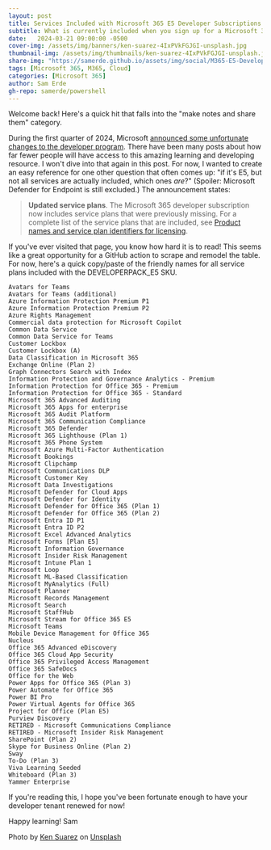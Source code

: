 ```yaml
---
layout: post
title: Services Included with Microsoft 365 E5 Developer Subscriptions
subtitle: What is currently included when you sign up for a Microsoft 365 E5 developer subscription?
date:   2024-03-21 09:00:00 -0500
cover-img: /assets/img/banners/ken-suarez-4IxPVkFGJGI-unsplash.jpg
thumbnail-img: /assets/img/thumbnails/ken-suarez-4IxPVkFGJGI-unsplash.jpg
share-img: "https://samerde.github.io/assets/img/social/M365-E5-Developer-SKU.png"
tags: [Microsoft 365, M365, Cloud]
categories: [Microsoft 365]
author: Sam Erde
gh-repo: samerde/powershell
---
```


Welcome back! Here's a quick hit that falls into the "make notes and share them" category.

During the first quarter of 2024, Microsoft [announced some unfortunate changes to the developer program](https://devblogs.microsoft.com/microsoft365dev/stay-ahead-of-the-game-with-the-latest-updates-to-the-microsoft-365-developer-program/). There have been many posts about how far fewer people will have access to this amazing learning and developing resource. I won't dive into that again in this post. For now, I wanted to create an easy reference for one other question that often comes up: "if it's E5, but not all services are actually included, which ones *are*?" (Spoiler: Microsoft Defender for Endpoint is still excluded.) The announcement states:

> **Updated service plans**. The Microsoft 365 developer subscription now includes service plans that were previously missing. For a complete list of the service plans that are included, see [Product names and service plan identifiers for licensing](https://learn.microsoft.com/en-us/entra/identity/users/licensing-service-plan-reference?source=devblogs).

If you've ever visited that page, you know how hard it is to read! This seems like a great opportunity for a GitHub action to scrape and remodel the table. For now, here's a quick copy/paste of the friendly names for all service plans included with the DEVELOPERPACK_E5 SKU.

```
Avatars for Teams
Avatars for Teams (additional)
Azure Information Protection Premium P1
Azure Information Protection Premium P2
Azure Rights Management
Commercial data protection for Microsoft Copilot
Common Data Service
Common Data Service for Teams
Customer Lockbox
Customer Lockbox (A)
Data Classification in Microsoft 365
Exchange Online (Plan 2)
Graph Connectors Search with Index
Information Protection and Governance Analytics - Premium
Information Protection for Office 365 - Premium
Information Protection for Office 365 - Standard
Microsoft 365 Advanced Auditing
Microsoft 365 Apps for enterprise
Microsoft 365 Audit Platform
Microsoft 365 Communication Compliance
Microsoft 365 Defender
Microsoft 365 Lighthouse (Plan 1)
Microsoft 365 Phone System
Microsoft Azure Multi-Factor Authentication
Microsoft Bookings
Microsoft Clipchamp
Microsoft Communications DLP
Microsoft Customer Key
Microsoft Data Investigations
Microsoft Defender for Cloud Apps
Microsoft Defender for Identity
Microsoft Defender for Office 365 (Plan 1)
Microsoft Defender for Office 365 (Plan 2)
Microsoft Entra ID P1
Microsoft Entra ID P2
Microsoft Excel Advanced Analytics
Microsoft Forms [Plan E5]
Microsoft Information Governance
Microsoft Insider Risk Management
Microsoft Intune Plan 1
Microsoft Loop
Microsoft ML-Based Classification
Microsoft MyAnalytics (Full)
Microsoft Planner
Microsoft Records Management
Microsoft Search
Microsoft StaffHub
Microsoft Stream for Office 365 E5
Microsoft Teams
Mobile Device Management for Office 365
Nucleus
Office 365 Advanced eDiscovery
Office 365 Cloud App Security
Office 365 Privileged Access Management
Office 365 SafeDocs
Office for the Web
Power Apps for Office 365 (Plan 3)
Power Automate for Office 365
Power BI Pro
Power Virtual Agents for Office 365
Project for Office (Plan E5)
Purview Discovery
RETIRED - Microsoft Communications Compliance
RETIRED - Microsoft Insider Risk Management
SharePoint (Plan 2)
Skype for Business Online (Plan 2)
Sway
To-Do (Plan 3)
Viva Learning Seeded
Whiteboard (Plan 3)
Yammer Enterprise
```

If you're reading this, I hope you've been fortunate enough to have your developer tenant renewed for now!

Happy learning!
Sam

Photo by <a href="https://unsplash.com/@kensuarez?utm_content=creditCopyText&utm_medium=referral&utm_source=unsplash">Ken Suarez</a> on <a href="https://unsplash.com/photos/black-and-white-computer-keyboard-4IxPVkFGJGI?utm_content=creditCopyText&utm_medium=referral&utm_source=unsplash">Unsplash</a>
